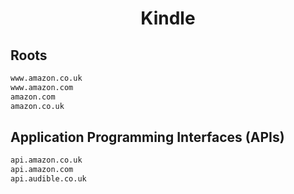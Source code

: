 


<h1 align="center">Kindle</h1>  


## Roots


```html
www.amazon.co.uk
www.amazon.com
amazon.com
amazon.co.uk
```  


## Application Programming Interfaces (APIs)


```html
api.amazon.co.uk
api.amazon.com
api.audible.co.uk
```  

<br>
